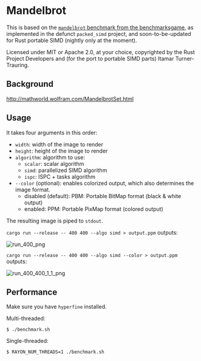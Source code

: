# Mandelbrot

This is based on the [`mandelbrot` benchmark from the benchmarksgame][bg], as implemented in the defunct `packed_simd` project, and soon-to-be-updated for Rust portable SIMD (nightly only at the moment).

Licensed under MIT or Apache 2.0, at your choice, copyrighted by the Rust Project Developers and (for the port to portable SIMD parts) Itamar Turner-Trauring.

## Background

http://mathworld.wolfram.com/MandelbrotSet.html

## Usage

It takes four arguments in this order:

* `width`: width of the image to render
* `height`: height of the image to render
* `algorithm`: algorithm to use:
  * `scalar`: scalar algorithm
  * `simd`: parallelized SIMD algorithm
  * `ispc`: ISPC + tasks algorithm
* `--color` (optional): enables colorized output, which also determines the image format.
  * disabled (default): PBM: Portable BitMap format (black & white output)
  * enabled: PPM: Portable PixMap format (colored output)

The resulting image is piped to `stdout`.

`cargo run --release -- 400 400 --algo simd > output.ppm` outputs:

![run_400_png](https://user-images.githubusercontent.com/904614/43190942-72bdb834-8ffa-11e8-9dcf-a9a9632ae907.png)

`cargo run --release -- 400 400 --algo simd --color > output.ppm` outputs:

![run_400_400_1_1_png](https://user-images.githubusercontent.com/904614/43190948-759969a4-8ffa-11e8-81a9-35e5baef3e86.png)

## Performance

Make sure you have `hyperfine` installed.

Multi-threaded:
```
$ ./benchmark.sh
```

Single-threaded:

```
$ RAYON_NUM_THREADS=1 ./benchmark.sh
```

[bg]: https://benchmarksgame-team.pages.debian.net/benchmarksgame/description/mandelbrot.html#mandelbrot
